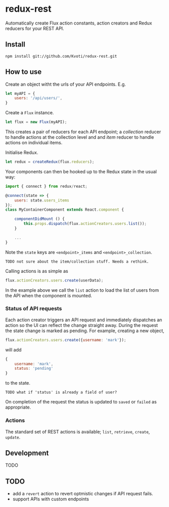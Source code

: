 # redux-rest

Automatically create Flux action constants, action creators and Redux
reducers for your REST API.

## Install
```
npm install git://github.com/Kvoti/redux-rest.git
```

## How to use

Create an object witht the urls of your API endpoints. E.g.

```js
let myAPI = {
    users: '/api/users/',
}	   
```

Create a ```Flux``` instance.

```js
let flux = new Flux(myAPI);
```

This creates a pair of reducers for each API endpoint; a _collection_
reducer to handle actions at the collection level and and _item_
reducer to handle actions on individual items.

Initialise Redux.

```js
let redux = createRedux(flux.reducers);
```

Your components can then be hooked up to the Redux state in the usual
way:

```js
import { connect } from redux/react;

@connect(state => {
    users: state.users_items	       
});
class MyContainerComponent extends React.component {

    componentDidMount () {
        this.props.dispatch(flux.actionCreators.users.list());
    }

    ...
}
```

Note the ```state``` keys are ```<endpoint>_items``` and
```<endpoint>_collection```.

    TODO not sure about the item/collection stuff. Needs a rethink.

Calling actions is as simple as

```js 
flux.actionCreators.users.create(userData);
```

In the example above we call the ```list``` action to load the list of
users from the API when the component is mounted.

### Status of API requests

Each action creator triggers an API request and immediately dispatches
an action so the UI can reflect the change straight away. During the
request the state change is marked as pending. For example, creating a
new object,

```js
flux.actionCreators.users.create({username: 'mark'});
```

will add

```js
{
    username: 'mark',
    status: 'pending'
}
```

to the state.

    TODO what if 'status' is already a field of user?

On completion of the request the status is updated to ```saved``` or
```failed``` as appropriate.

### Actions

The standard set of REST actions is available; ```list```,
```retrieve```, ```create```, ```update```.

## Development
TODO

## TODO

- add a `revert` action to revert optmistic changes if API request
fails.
- support APIs with custom endpoints

